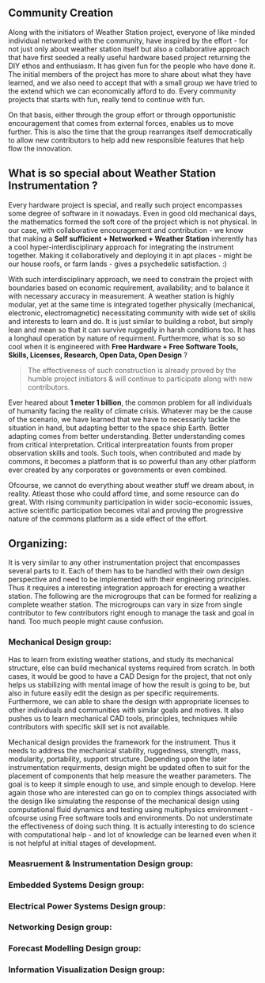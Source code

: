 ## Community Creation

Along with the initiators of Weather Station project, everyone of like minded individual networked with the community, have inspired by the effort - for not just only about weather station itself but also a collaborative approach that have first seeded a really useful hardware based project returning the DIY ethos and enthusiasm. It has given fun for the people who have done it. The initial members of the project has more to share about what they have learned, and we also need to accept that with a small group we have tried to the extend which we can economically afford to do. Every community projects that starts with fun, really tend to continue with fun. 

On that basis, either through the group effort or through opportunistic encouragement that comes from external forces, enables us to move further. This is also the time that the group rearranges itself democratically to allow new contributors to help add new responsible features that help flow the innovation. 

## What is so special about Weather Station Instrumentation ?

Every hardware project is special, and really such project encompasses some degree of software in it nowadays. Even in good old mechanical days, the mathematics formed the soft core of the project which is not physical. In our case, with collaborative encouragement and contribution - we know that making a **Self sufficient + Networked + Weather Station** inherently has a cool hyper-interdisciplinary approach for integrating the instrument together. Making it collaboratively and deploying it in apt places - might be our house roofs, or farm lands - gives a psychedelic satisfaction. :)

With such interdisciplinary approach, we need to constrain the project with boundaries based on economic requirement, availability; and to balance it with necessary accuracy in measurement. A weather station is highly modular, yet at the same time is integrated together physically (mechanical, electronic, electromagnetic) necessitating community with wide set of skills and interests to learn and do. It is just similar to building a robot, but simply lean and mean so that it can survive ruggedly in harsh conditions too. It has a longhaul operation by nature of requirment. Furthermore, what is so so cool when it is engineered with **Free Hardware + Free Software Tools, Skills, Licenses, Research, Open Data, Open Design** ?

> The effectiveness of such construction is already proved by the humble project initiators & will continue to participate along with new contributors.

Ever heared about **1 meter 1 billion**, the common problem for all individuals of humanity facing the reality of climate crisis. Whatever may be the cause of the scenario, we have learned that we have to necessarily tackle the situation in hand, but adapting better to the space ship Earth. Better adapting comes from better understanding. Better understanding comes from critical interpretation. Critical interpreatation founts from proper observation skills and tools. Such tools, when contributed and made by commons, it becomes a platform that is so powerful than any other platform ever created by any corporates or governments or even combined.

Ofcourse, we cannot do everything about weather stuff we dream about, in reality. Atleast those who could afford time, and some resource can do great. With rising community participation in wider socio-economic issues, active scientific participation becomes vital and proving the progressive nature of the commons platform as a side effect of the effort.

## Organizing:

It is very similar to any other instrumentation project that encompasses several parts to it. Each of them has to be handled with their own design perspective and need to be implemented with their engineering principles. Thus it requires a interesting integration approach for erecting a weather station. The following are the microgroups that can be formed for realizing a complete weather station. The microgroups can vary in size from single contributor to few contributors right enough to manage the task and goal in hand. Too much people might cause confusion.

### Mechanical Design group: 

Has to learn from existing weather stations, and study its mechanical structure, else can build mechanical systems required from scratch. In both cases, it would be good to have a CAD Design for the project, that not only helps us stabilizing with mental image of how the result is going to be, but also in future easily edit the design as per specific requirements. Furthermore, we can able to share the design with appropriate licenses to other individuals and communities with similar goals and motives. It also pushes us to learn mechanical CAD tools, principles, techniques while contributors with specific skill set is not available.

Mechanical design provides the framework for the instrument. Thus it needs to address the mechanical stability, ruggedness, strength, mass, modularity, portability, support structure. Depending upon the later instrumentation requirments, design might be updated often to suit for the placement of components that help measure the weather parameters. The goal is to keep it simple enough to use, and simple enough to develop. Here again those who are interested can go on to complex things associated with the design like simulating the response of the mechanical design using computational fluid dynamics and testing using multiphysics environment - ofcourse using Free software tools and environments. Do not understimate the effectiveness of doing such thing. It is actually interesting to do science with computational help - and lot of knowledge can be learned even when it is not helpful at initial stages of development.

### Measruement & Instrumentation Design group:


### Embedded Systems Design group:


### Electrical Power Systems Design group:


### Networking Design group:


### Forecast Modelling Design group:


### Information Visualization Design group:



